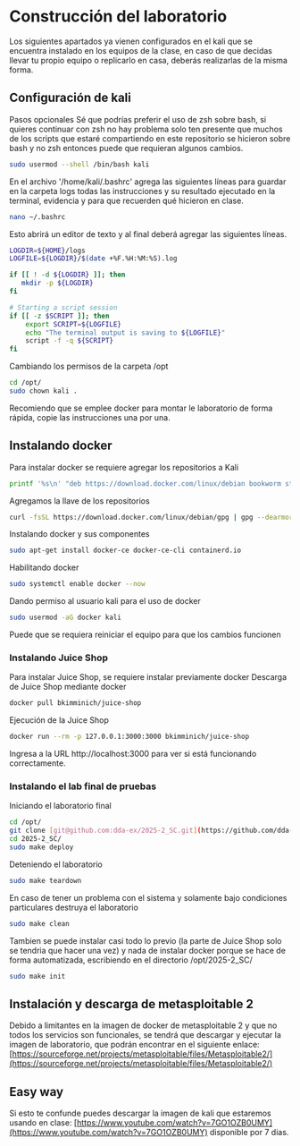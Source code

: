 # Construcción del laboratorio
Los siguientes apartados ya vienen configurados en el kali que se encuentra instalado en los equipos de la clase, en caso de que decidas llevar tu propio equipo o replicarlo en casa, deberás realizarlas de la misma forma.

## Configuración de kali
Pasos opcionales
Sé que podrías preferir el uso de zsh sobre bash, si quieres continuar con zsh no hay problema solo ten presente que muchos de los scripts que estaré compartiendo en este repositorio se hicieron sobre bash y no zsh entonces puede que requieran algunos cambios.
```bash
sudo usermod --shell /bin/bash kali
```

En el archivo '/home/kali/.bashrc' agrega las siguientes líneas para guardar en la carpeta logs todas las instrucciones y su resultado ejecutado en la terminal, evidencia y para que recuerden qué hicieron en clase.
```bash
nano ~/.bashrc
```

Esto abrirá un editor de texto y al final deberá agregar las siguientes líneas.
```bash
LOGDIR=${HOME}/logs
LOGFILE=${LOGDIR}/$(date +%F.%H:%M:%S).log

if [[ ! -d ${LOGDIR} ]]; then
   mkdir -p ${LOGDIR}
fi

# Starting a script session
if [[ -z $SCRIPT ]]; then
    export SCRIPT=${LOGFILE}
    echo "The terminal output is saving to ${LOGFILE}"
    script -f -q ${SCRIPT}
fi
```

Cambiando los permisos de la carpeta /opt
```bash
cd /opt/
sudo chown kali .
```

Recomiendo que se emplee docker para montar le laboratorio de forma rápida, copie las instrucciones una por una.

## Instalando docker
Para instalar docker se requiere agregar los repositorios a Kali
```bash
printf '%s\n' "deb https://download.docker.com/linux/debian bookworm stable" | sudo tee /etc/apt/sources.list.d/docker-ce.list 
```
Agregamos la llave de los repositorios  
```bash
curl -fsSL https://download.docker.com/linux/debian/gpg | gpg --dearmor -o /etc/apt/trusted.gpg.d/docker-ce-archive-keyring.gpg
```
Instalando docker y sus componentes
```bash
sudo apt-get install docker-ce docker-ce-cli containerd.io 
```
Habilitando docker
```bash
sudo systemctl enable docker --now
```
Dando permiso al usuario kali para el uso de docker
```bash
sudo usermod -aG docker kali
```
Puede que se requiera reiniciar el equipo para que los cambios funcionen

### Instalando Juice Shop
Para instalar Juice Shop, se requiere instalar previamente docker
Descarga de Juice Shop mediante docker
```bash
docker pull bkimminich/juice-shop
```
Ejecución de la Juice Shop
```bash
docker run --rm -p 127.0.0.1:3000:3000 bkimminich/juice-shop
```
Ingresa a la URL http://localhost:3000 para ver si está funcionando correctamente.

### Instalando el lab final de pruebas
Iniciando el laboratorio final
```bash
cd /opt/
git clone [git@github.com:dda-ex/2025-2_SC.git](https://github.com/dda-ex/2025-2_SC.git)
cd 2025-2_SC/
sudo make deploy
```
Deteniendo el laboratorio
```bash
sudo make teardown
```
En caso de tener un problema con el sistema y solamente bajo condiciones particulares destruya el laboratorio
```bash
sudo make clean
```

Tambien se puede instalar casi todo lo previo (la parte de Juice Shop solo se tendria que hacer una vez) y nada de instalar docker porque se hace de forma automatizada, escribiendo en el directorio /opt/2025-2_SC/ 
```bash
sudo make init
````

## Instalación y descarga de metasploitable 2
Debido a limitantes en la imagen de docker de metasploitable 2 y que no todos los servicios son funcionales, se tendrá que descargar y ejecutar la imagen de laboratorio, que podrán encontrar en el siguiente enlace: [https://sourceforge.net/projects/metasploitable/files/Metasploitable2/](https://sourceforge.net/projects/metasploitable/files/Metasploitable2/)

## Easy way
Si esto te confunde puedes descargar la imagen de kali que estaremos usando en clase: [https://www.youtube.com/watch?v=7GO1OZB0UMY](https://www.youtube.com/watch?v=7GO1OZB0UMY) disponible por 7 dias.
